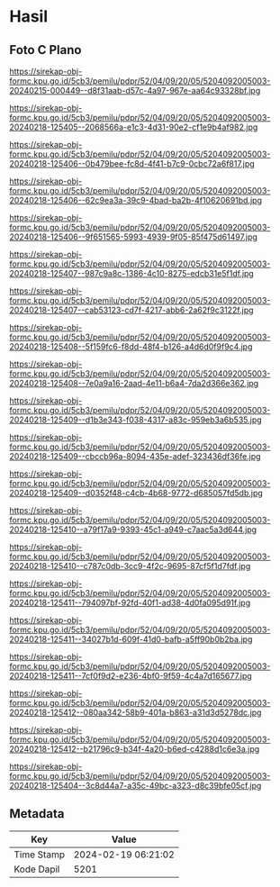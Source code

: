 # Hasil

## Foto C Plano

https://sirekap-obj-formc.kpu.go.id/5cb3/pemilu/pdpr/52/04/09/20/05/5204092005003-20240215-000449--d8f31aab-d57c-4a97-967e-aa64c93328bf.jpg

https://sirekap-obj-formc.kpu.go.id/5cb3/pemilu/pdpr/52/04/09/20/05/5204092005003-20240218-125405--2068566a-e1c3-4d31-90e2-cf1e9b4af982.jpg

https://sirekap-obj-formc.kpu.go.id/5cb3/pemilu/pdpr/52/04/09/20/05/5204092005003-20240218-125406--0b479bee-fc8d-4f41-b7c9-0cbc72a6f817.jpg

https://sirekap-obj-formc.kpu.go.id/5cb3/pemilu/pdpr/52/04/09/20/05/5204092005003-20240218-125406--62c9ea3a-39c9-4bad-ba2b-4f10620691bd.jpg

https://sirekap-obj-formc.kpu.go.id/5cb3/pemilu/pdpr/52/04/09/20/05/5204092005003-20240218-125406--9f651565-5993-4939-9f05-85f475d61497.jpg

https://sirekap-obj-formc.kpu.go.id/5cb3/pemilu/pdpr/52/04/09/20/05/5204092005003-20240218-125407--987c9a8c-1386-4c10-8275-edcb31e5f1df.jpg

https://sirekap-obj-formc.kpu.go.id/5cb3/pemilu/pdpr/52/04/09/20/05/5204092005003-20240218-125407--cab53123-cd7f-4217-abb6-2a62f9c3122f.jpg

https://sirekap-obj-formc.kpu.go.id/5cb3/pemilu/pdpr/52/04/09/20/05/5204092005003-20240218-125408--5f159fc6-f8dd-48f4-b126-a4d6d0f9f9c4.jpg

https://sirekap-obj-formc.kpu.go.id/5cb3/pemilu/pdpr/52/04/09/20/05/5204092005003-20240218-125408--7e0a9a16-2aad-4e11-b6a4-7da2d366e362.jpg

https://sirekap-obj-formc.kpu.go.id/5cb3/pemilu/pdpr/52/04/09/20/05/5204092005003-20240218-125409--d1b3e343-f038-4317-a83c-959eb3a6b535.jpg

https://sirekap-obj-formc.kpu.go.id/5cb3/pemilu/pdpr/52/04/09/20/05/5204092005003-20240218-125409--cbccb96a-8094-435e-adef-323436df36fe.jpg

https://sirekap-obj-formc.kpu.go.id/5cb3/pemilu/pdpr/52/04/09/20/05/5204092005003-20240218-125409--d0352f48-c4cb-4b68-9772-d685057fd5db.jpg

https://sirekap-obj-formc.kpu.go.id/5cb3/pemilu/pdpr/52/04/09/20/05/5204092005003-20240218-125410--a79f17a9-9393-45c1-a949-c7aac5a3d644.jpg

https://sirekap-obj-formc.kpu.go.id/5cb3/pemilu/pdpr/52/04/09/20/05/5204092005003-20240218-125410--c787c0db-3cc9-4f2c-9695-87cf5f1d7fdf.jpg

https://sirekap-obj-formc.kpu.go.id/5cb3/pemilu/pdpr/52/04/09/20/05/5204092005003-20240218-125411--794097bf-92fd-40f1-ad38-4d0fa095d91f.jpg

https://sirekap-obj-formc.kpu.go.id/5cb3/pemilu/pdpr/52/04/09/20/05/5204092005003-20240218-125411--34027b1d-609f-41d0-bafb-a5ff90b0b2ba.jpg

https://sirekap-obj-formc.kpu.go.id/5cb3/pemilu/pdpr/52/04/09/20/05/5204092005003-20240218-125411--7cf0f9d2-e236-4bf0-9f59-4c4a7d165677.jpg

https://sirekap-obj-formc.kpu.go.id/5cb3/pemilu/pdpr/52/04/09/20/05/5204092005003-20240218-125412--080aa342-58b9-401a-b863-a31d3d5278dc.jpg

https://sirekap-obj-formc.kpu.go.id/5cb3/pemilu/pdpr/52/04/09/20/05/5204092005003-20240218-125412--b21796c9-b34f-4a20-b6ed-c4288d1c6e3a.jpg

https://sirekap-obj-formc.kpu.go.id/5cb3/pemilu/pdpr/52/04/09/20/05/5204092005003-20240218-125404--3c8d44a7-a35c-49bc-a323-d8c39bfe05cf.jpg


## Metadata

| Key        | Value               |
| ---------- | ------------------- |
| Time Stamp | 2024-02-19 06:21:02 |
| Kode Dapil | 5201                |




